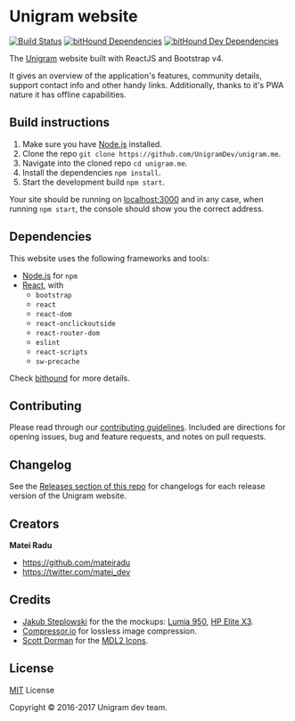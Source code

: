 # Unigram website
[![Build Status](https://travis-ci.org/UnigramDev/unigram.me.svg?branch=v2)](https://travis-ci.org/UnigramDev/unigram.me) [![bitHound Dependencies](https://www.bithound.io/github/UnigramDev/unigram.me/badges/dependencies.svg)](https://www.bithound.io/github/UnigramDev/unigram.me/master/dependencies/npm) [![bitHound Dev Dependencies](https://www.bithound.io/github/UnigramDev/unigram.me/badges/devDependencies.svg)](https://www.bithound.io/github/UnigramDev/unigram.me/master/dependencies/npm)

The [Unigram](https://github.com/UnigramDev/Unigram) website built with ReactJS and Bootstrap v4.

It gives an overview of the application's features, community details, support contact info and other handy links.
Additionally, thanks to it's PWA nature it has offline capabilities.

## Build instructions
1. Make sure you have [Node.js](https://nodejs.org/en/) installed.
2. Clone the repo `git clone https://github.com/UnigramDev/unigram.me`.
3. Navigate into the cloned repo `cd unigram.me`.
4. Install the dependencies `npm install`.
5. Start the development build `npm start`.

Your site should be running on [localhost:3000](http://localhost:3000) and in any case, when running `npm start`, the console should show you the correct address.

## Dependencies
This website uses the following frameworks and tools:

* [Node.js](https://nodejs.org/en/) for `npm`
* [React](https://facebook.github.io/react/), with
  * `bootstrap`
  * `react`
  * `react-dom`
  * `react-onclickoutside`
  * `react-router-dom`
  * `eslint`
  * `react-scripts`
  * `sw-precache`

Check [bithound](https://www.bithound.io/github/UnigramDev/unigram.me/master/dependencies/npm) for more details.

## Contributing
Please read through our [contributing guidelines](https://github.com/UnigramDev/unigram.me/blob/v2/CONTRIBUTING.md). Included are directions for opening issues, bug and feature requests, and notes on pull requests.

## Changelog
See the [Releases section of this repo](https://github.com/UnigramDev/unigram.me/releases) for changelogs for each release version of the Unigram website. 

## Creators
**Matei Radu**

- <https://github.com/mateiradu>
- <https://twitter.com/matei_dev>

## Credits
- [Jakub Steplowski](https://www.behance.net/jakubsteplowski) for the the mockups: [Lumia 950](https://www.behance.net/gallery/34545883/Microsoft-Lumia-950-Flat-Mockup-PSD-(v10)), [HP Elite X3](https://www.behance.net/gallery/38726153/HP-Elite-x3-Mockup-PSD).
- [Compressor.io](https://compressor.io/) for lossless image compression.
- [Scott Dorman](https://github.com/scottdorman) for the [MDL2 Icons](https://github.com/scottdorman/mdl2-icons).

## License
[MIT](https://github.com/UnigramDev/unigram.me/blob/master/LICENSE) License

Copyright © 2016-2017 Unigram dev team.
